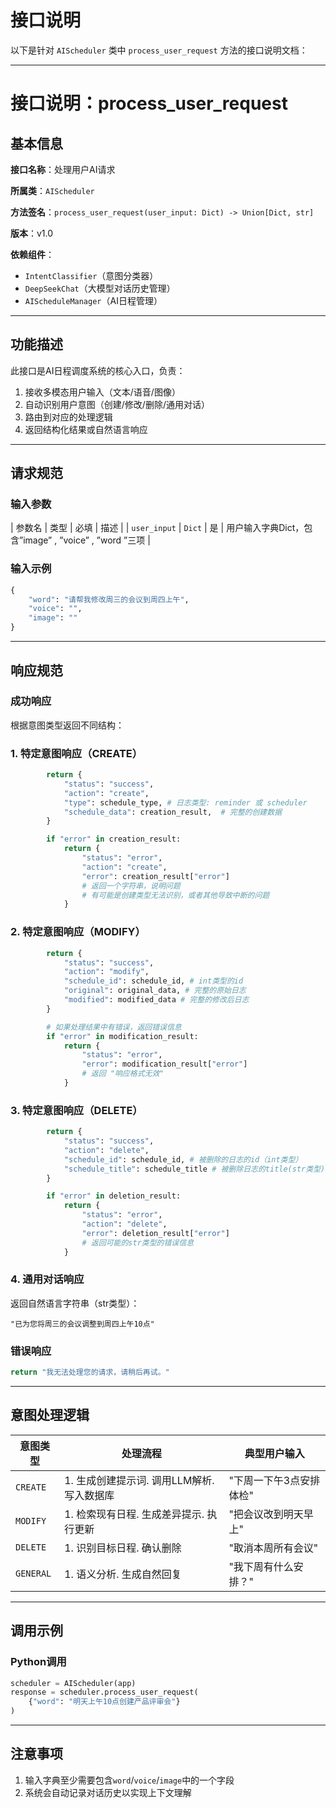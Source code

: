 # 接口说明

以下是针对 `AIScheduler` 类中 `process_user_request` 方法的接口说明文档：

---

# 接口说明：process_user_request

## 基本信息

**接口名称**：处理用户AI请求

**所属类**：`AIScheduler`

**方法签名**：`process_user_request(user_input: Dict) -> Union[Dict, str]`

**版本**：v1.0

**依赖组件**：

- `IntentClassifier`（意图分类器）
- `DeepSeekChat`（大模型对话历史管理）
- `AIScheduleManager`（AI日程管理）

---

## 功能描述

此接口是AI日程调度系统的核心入口，负责：

1. 接收多模态用户输入（文本/语音/图像）
2. 自动识别用户意图（创建/修改/删除/通用对话）
3. 路由到对应的处理逻辑
4. 返回结构化结果或自然语言响应

---

## 请求规范

### 输入参数

| 参数名       | 类型    | 必填 | 描述 |
| `user_input` | `Dict` |   是 | 用户输入字典Dict，包含”image” , ”voice” , ”word ”三项 |

### 输入示例

```python
{
    "word": "请帮我修改周三的会议到周四上午",
    "voice": "", 
    "image": "" 
}

```

---

## 响应规范

### 成功响应

根据意图类型返回不同结构：

### 1. 特定意图响应（CREATE）

```python
        return {
            "status": "success",
            "action": "create",
            "type": schedule_type, # 日志类型: reminder 或 scheduler
            "schedule_data": creation_result,  # 完整的创建数据
        }
```

```python
        if "error" in creation_result:
            return {
                "status": "error",
                "action": "create",
                "error": creation_result["error"] 
                # 返回一个字符串，说明问题
                # 有可能是创建类型无法识别，或者其他导致中断的问题
            }
```

### 2. 特定意图响应（MODIFY）

```python
        return {
            "status": "success",
            "action": "modify",
            "schedule_id": schedule_id, # int类型的id
            "original": original_data, # 完整的原始日志
            "modified": modified_data # 完整的修改后日志
        }
```

```python
        # 如果处理结果中有错误，返回错误信息
        if "error" in modification_result:
            return {
                "status": "error",
                "error": modification_result["error"]
                # 返回 "响应格式无效"
            }
```

### 3. 特定意图响应（DELETE）

```python
        return {
            "status": "success",
            "action": "delete",
            "schedule_id": schedule_id, # 被删除的日志的id（int类型）
            "schedule_title": schedule_title # 被删除日志的title(str类型)
        }
```

```python
        if "error" in deletion_result:
            return {
                "status": "error",
                "action": "delete",
                "error": deletion_result["error"]
                # 返回可能的str类型的错误信息
            }
```

### 4. 通用对话响应

返回自然语言字符串（str类型）：

```
"已为您将周三的会议调整到周四上午10点"

```

### 错误响应

```python
return "我无法处理您的请求，请稍后再试。"
```

---

## 意图处理逻辑

| 意图类型  | 处理流程 | 典型用户输入 |
| --- | --- | --- |
| `CREATE` | 1. 生成创建提示词. 调用LLM解析. 写入数据库 | "下周一下午3点安排体检" |
| `MODIFY` | 1. 检索现有日程. 生成差异提示. 执行更新 | "把会议改到明天早上" |
| `DELETE` | 1. 识别目标日程. 确认删除 | "取消本周所有会议" |
| `GENERAL` | 1. 语义分析. 生成自然回复 | "我下周有什么安排？" |

---

## 调用示例

### Python调用

```python
scheduler = AIScheduler(app)
response = scheduler.process_user_request(
    {"word": "明天上午10点创建产品评审会"}
)

```

---

## 注意事项

1. 输入字典至少需要包含`word`/`voice`/`image`中的一个字段
2. 系统会自动记录对话历史以实现上下文理解